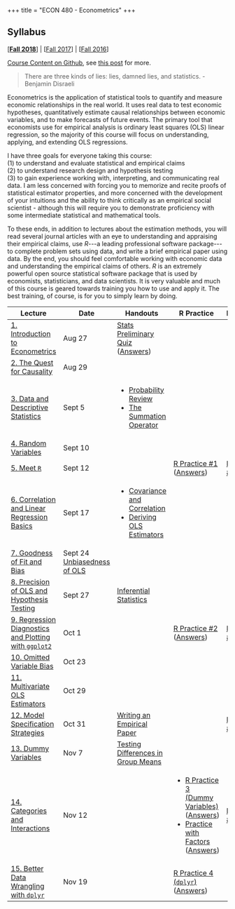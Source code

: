 +++
title = "ECON 480 - Econometrics"
+++

## Syllabus 
[[**Fall 2018**](https://www.dropbox.com/s/g19k5rr57qtqvzo/ECON_480_F2018_Safner_Syllabus.pdf?dl=0)] | [[Fall 2017](https://www.dropbox.com/s/sclrmnmgr055ie0/ECON_480_F2017_Safner_Syllabus.pdf?dl=0)] | [[Fall 2016](https://www.dropbox.com/s/uw6n6bk0bu0lzit/ECON_480_Safner_Syllabus.pdf?dl=0)]

[Course Content on Github](http://github.com/ryansafner/ECON480Fall2018), see [this post](https://ryansafner.com/post/econometrics-slides-on-github/) for more. 

> There are three kinds of lies: lies, damned lies, and statistics. - Benjamin Disraeli

Econometrics is the application of statistical tools to quantify and measure economic relationships in the real world. It uses real data to test economic hypotheses, quantitatively estimate causal relationships between economic variables, and to make forecasts of future events. The primary tool that economists use for empirical analysis is ordinary least squares (OLS) linear regression, so the majority of this course will focus on understanding, applying, and extending OLS regressions. 

I have three goals for everyone taking this course:<br> (1) to understand and evaluate statistical and empirical claims<br> (2) to understand research design and hypothesis testing<br> (3) to gain experience working with, interpreting, and communicating real data. I am less concerned with forcing you to memorize and recite proofs of statistical estimator properties, and more concerned with the development of your intuitions and the ability to think critically as an empirical social scientist - although this will require you to demonstrate proficiency with some intermediate statistical and mathematical tools. 

To these ends, in addition to lectures about the estimation methods, you will read several journal articles with an eye to understanding and appraising their empirical claims, use *R*---a leading professional software package---to complete problem sets using data, and write a brief empirical paper using data. By the end, you should feel comfortable working with economic data and understanding the empirical claims of others. *R* is an extremely powerful open source statistical software package that is used by economists, statisticians, and data scientists. It is very valuable and much of this course is geared towards training you how to use and apply it. The best training, of course, is for you to simply learn by doing. 

| Lecture | Date | Handouts | R Practice | HW |
|----|----|----|----|----|
| [1. Introduction to Econometrics](https://github.com/ryansafner/ECON480Fall2018/blob/master/Lectures/Lecture1.pdf) | Aug 27 | [Stats Preliminary Quiz](https://www.dropbox.com/s/lognhmhv1m8bk29/Econometrics%20Preliminary%20Quiz.pdf?dl=0) ([Answers](https://www.dropbox.com/s/47oqq47s89gtwg5/Econometrics%20Preliminary%20Quiz%20Answers.pdf?dl=0)) |  | | | 
| [2. The Quest for Causality](https://github.com/ryansafner/ECON480Fall2018/blob/master/Lectures/Lecture2.pdf) | Aug 29 |  |  |  | |
| [3. Data and Descriptive Statistics](https://github.com/ryansafner/ECON480Fall2018/blob/master/Lectures/Lecture3.pdf) | Sept 5 | <ul><li>[Probability Review](https://www.dropbox.com/s/g5uwfu5p8yopd67/Probability%20Review.pdf?dl=0)<li>[The Summation Operator](https://www.dropbox.com/s/88961yofeyfiquc/Summation%20Operator.pdf?dl=0)</ul> |  |  | |
| [4. Random Variables](https://github.com/ryansafner/ECON480Fall2018/blob/master/Lectures/Lecture4.pdf) | Sept 10 |  |  |  | |
| [5. Meet `R`](https://github.com/ryansafner/ECON480Fall2018/blob/master/Lectures/Lecture5.pdf) | Sept 12 |  | [R Practice #1](https://github.com/ryansafner/ECON480Fall2018/blob/master/R%20Practice/RPractice1.pdf) ([Answers](https://github.com/ryansafner/ECON480Fall2018/blob/master/RPractice1Answers.pdf))  | [HW #1](https://github.com/ryansafner/ECON480Fall2018/blob/master/HW1.pdf) | 
| [6. Correlation and Linear Regression Basics](https://github.com/ryansafner/ECON480Fall2018/blob/master/Lectures/Lecture6.pdf) | Sept 17 | <ul><li>[Covariance and Correlation](https://www.dropbox.com/s/r8mmg8bhjogdow6/Covariance%20and%20Correlation.pdf?dl=0) <li>[Deriving OLS Estimators](https://www.dropbox.com/s/ealyfurfpqnicmy/Deriving%20OLS%20Estimators.pdf?dl=0)</ul> | | | 
| [7. Goodness of Fit and Bias](https://github.com/ryansafner/ECON480Fall2018/blob/master/Lectures/Lecture7.pdf) | Sept 24 [Unbiasedness of OLS](https://www.dropbox.com/s/efz15bffah2beh9/Unbiasedness%20of%20OLS.pdf?dl=0) | | | | 
| [8. Precision of OLS and Hypothesis Testing](https://github.com/ryansafner/ECON480Fall2018/blob/master/Lectures/Lecture8.pdf) | Sept 27 | [Inferential Statistics](https://www.dropbox.com/s/ortzh50jvydpk5p/Inferential%20Statistics%20Handout.pdf?dl=0) | | | | 
| [9. Regression Diagnostics and Plotting with `ggplot2`](https://github.com/ryansafner/ECON480Fall2018/blob/master/Lectures/Lecture9.pdf) | Oct 1 | | [R Practice #2](https://github.com/ryansafner/ECON480Fall2018/blob/master/R%20Practice/RPractice2.pdf) ([Answers](https://github.com/ryansafner/ECON480Fall2018/blob/master/R%20Practice/RPractice2Answers.pdf)) | [HW #2](https://github.com/ryansafner/ECON480Fall2018/blob/master/Homework/HW2.pdf) | 
| [10. Omitted Variable Bias](https://github.com/ryansafner/ECON480Fall2018/blob/master/Lectures/Lecture10.pdf) | Oct 23 | | | |
| [11. Multivariate OLS Estimators](https://github.com/ryansafner/ECON480Fall2018/blob/master/Lectures/Lecture11.pdf) | Oct 29  | | | | 
| [12. Model Specification Strategies](https://github.com/ryansafner/ECON480Fall2018/blob/master/Lectures/Lecture12.pdf) | Oct 31 | [Writing an Empirical Paper](https://www.dropbox.com/s/80d23r9f0lp9o5u/Writing_an_Empirical_Paper.pdf?dl=0) | | [HW #3](https://github.com/ryansafner/ECON480Fall2018/blob/master/Homework/HW3.pdf) | 
| [13. Dummy Variables](https://github.com/ryansafner/ECON480Fall2018/blob/master/Lectures/Lecture13.pdf) | Nov 7 | [Testing Differences in Group Means](https://www.dropbox.com/s/cz1z5o0i3hcp0pe/Testing_Differences_in_Group_Means.pdf?dl=0) | | |
| [14. Categories and Interactions](https://github.com/ryansafner/ECON480Fall2018/blob/master/Lectures/Lecture14.pdf) | Nov 12 | | <ul><li>[R Practice 3 (Dummy Variables)](https://github.com/ryansafner/ECON480Fall2018/blob/master/R%20Practice/RPractice3.pdf) ([Answers](https://github.com/ryansafner/ECON480Fall2018/blob/master/R%20Practice/RPractice3Answers.pdf)) <li>[Practice with Factors](https://github.com/ryansafner/ECON480Fall2018/blob/master/R%20Practice/Factors.pdf) ([Answers](https://github.com/ryansafner/ECON480Fall2018/blob/master/R%20Practice/Factorsanswers.pdf)) </ul> | [HW #4](https://github.com/ryansafner/ECON480Fall2018/blob/master/Homework/HW4.pdf) |
| [15. Better Data Wrangling with `dplyr`](https://github.com/ryansafner/ECON480Fall2018/blob/master/Lectures/Lecture15.pdf) | Nov 19  | | [R Practice 4 (`dplyr`)](https://github.com/ryansafner/ECON480Fall2018/blob/master/R%20Practice/RPractice4.pdf) ([Answers](https://github.com/ryansafner/ECON480Fall2018/blob/master/R%20Practice/RPractice4Answers.pdf)) | | 
